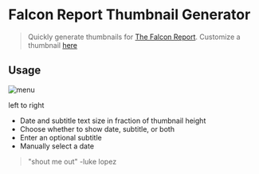 # Falcon Report Thumbnail Generator
> Quickly generate thumbnails for [The Falcon Report](https://www.youtube.com/c/TheFalconReport).
> Customize a thumbnail [here](https://khui0.github.io/fr-generator/)

## Usage
![menu](https://user-images.githubusercontent.com/101839505/159144636-0920d429-eeff-4b98-baf8-5576e0c4d725.png)

left to right
- Date and subtitle text size in fraction of thumbnail height
- Choose whether to show date, subtitle, or both
- Enter an optional subtitle
- Manually select a date

> "shout me out" -luke lopez
